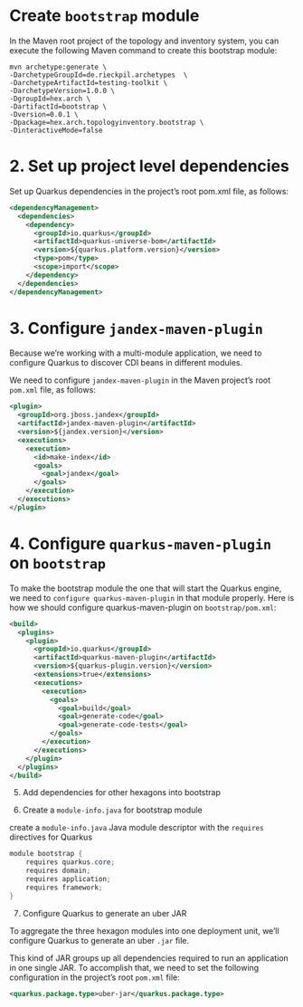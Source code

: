 # Create `bootstrap` module

In the Maven root project of the topology and inventory system,
you can execute the following Maven command to create this bootstrap module:

```shell
mvn archetype:generate \
-DarchetypeGroupId=de.rieckpil.archetypes  \
-DarchetypeArtifactId=testing-toolkit \
-DarchetypeVersion=1.0.0 \
-DgroupId=hex.arch \
-DartifactId=bootstrap \
-Dversion=0.0.1 \
-Dpackage=hex.arch.topologyinventory.bootstrap \
-DinteractiveMode=false
```

# 2. Set up project level dependencies

Set up Quarkus dependencies in the project’s root pom.xml file, as follows:

```xml
<dependencyManagement>
  <dependencies>
    <dependency>
      <groupId>io.quarkus</groupId>
      <artifactId>quarkus-universe-bom</artifactId>
      <version>${quarkus.platform.version}</version>
      <type>pom</type>
      <scope>import</scope>
    </dependency>
  </dependencies>
</dependencyManagement>
```

# 3. Configure `jandex-maven-plugin`

Because we’re working with a multi-module application,
we need to configure Quarkus to discover CDI beans in different modules.

We need to configure `jandex-maven-plugin` 
in the Maven project’s root `pom.xml` file, as follows:

```xml
<plugin>
  <groupId>org.jboss.jandex</groupId>
  <artifactId>jandex-maven-plugin</artifactId>
  <version>${jandex.version}</version>
  <executions>
    <execution>
      <id>make-index</id>
      <goals>
        <goal>jandex</goal>
      </goals>
    </execution>
  </executions>
</plugin>
```

# 4.  Configure `quarkus-maven-plugin` on `bootstrap`

To make the bootstrap module the one that will start the Quarkus engine,
 we need to `configure quarkus-maven-plugin` in that module properly.
Here is how we should configure quarkus-maven-plugin on `bootstrap/pom.xml`:

```xml
<build>
  <plugins>
    <plugin>
      <groupId>io.quarkus</groupId>
      <artifactId>quarkus-maven-plugin</artifactId>
      <version>${quarkus-plugin.version}</version>
      <extensions>true</extensions>
      <executions>
        <execution>
          <goals>
            <goal>build</goal>
            <goal>generate-code</goal>
            <goal>generate-code-tests</goal>
          </goals>
        </execution>
      </executions>
    </plugin>
  </plugins>
</build>
```

5. Add dependencies for other hexagons into bootstrap

6. Create a `module-info.java` for bootstrap module

create a `module-info.java` Java module descriptor
with the `requires` directives for Quarkus

```java
module bootstrap {
    requires quarkus.core;
    requires domain;
    requires application;
    requires framework;
}
```

7. Configure Quarkus to generate an uber JAR

To aggregate the three hexagon modules into one deployment unit,
we’ll configure Quarkus to generate an uber `.jar` file.

This kind of JAR groups up all dependencies required
to run an application in one single JAR. To accomplish that,
we need to set the following configuration in the project’s root `pom.xml` file:

```xml
<quarkus.package.type>uber-jar</quarkus.package.type>
```

